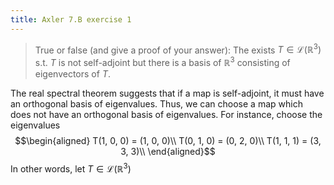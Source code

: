```yaml
---
title: Axler 7.B exercise 1
---
```


> True or false (and give a proof of your answer): The exists
> $T \in  \mathcal{L}(\mathbb{R}^3)$ s.t. $T$ is not self-adjoint but
> there is a basis of $\mathbb{R}^3$ consisting of eigenvectors of $T$.

The real spectral theorem suggests that if a map is self-adjoint, it
must have an orthogonal basis of eigenvalues. Thus, we can choose a map
which does not have an orthogonal basis of eigenvalues. For instance,
choose the eigenvalues $$\begin{aligned}
T(1, 0, 0) = (1, 0, 0)\\
T(0, 1, 0) = (0, 2, 0)\\
T(1, 1, 1) = (3, 3, 3)\\
\end{aligned}$$ In other words, let $T \in  \mathcal{L}(\mathbb{R}^3)$
